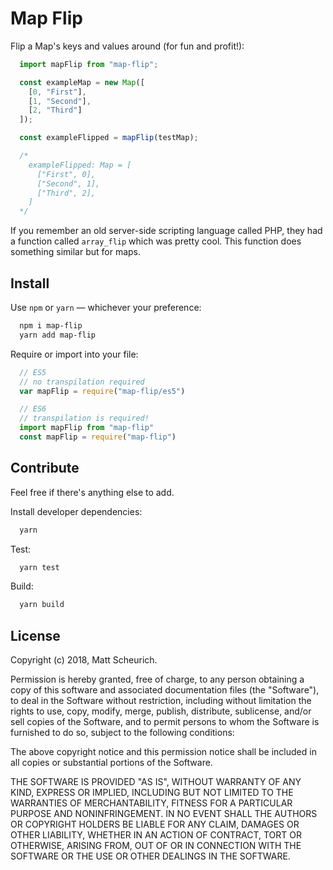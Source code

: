 # Map Flip

Flip a Map's keys and values around (for fun and profit!):

```javascript
  import mapFlip from "map-flip";

  const exampleMap = new Map([
    [0, "First"],
    [1, "Second"],
    [2, "Third"]
  ]);

  const exampleFlipped = mapFlip(testMap);

  /*
    exampleFlipped: Map = [
      ["First", 0],
      ["Second", 1],
      ["Third", 2],
    ]
  */
```

If you remember an old server-side scripting language called PHP, they had a function called `array_flip` which
was pretty cool. This function does something similar but for maps.

## Install

Use `npm` or `yarn` — whichever your preference:
```sh
  npm i map-flip
  yarn add map-flip
```

Require or import into your file:
```javascript
  // ES5
  // no transpilation required
  var mapFlip = require("map-flip/es5")

  // ES6
  // transpilation is required!
  import mapFlip from "map-flip"
  const mapFlip = require("map-flip")
```

## Contribute

Feel free if there's anything else to add.

Install developer dependencies:
```sh
  yarn
```

Test:
```sh
  yarn test
```

Build:
```sh
  yarn build
```

## License

Copyright (c) 2018, Matt Scheurich.

Permission is hereby granted, free of charge, to any person obtaining a copy of this software and associated documentation files (the "Software"), to deal in the Software without restriction, including without limitation the rights to use, copy, modify, merge, publish, distribute, sublicense, and/or sell copies of the Software, and to permit persons to whom the Software is furnished to do so, subject to the following conditions:

The above copyright notice and this permission notice shall be included in all copies or substantial portions of the Software.

THE SOFTWARE IS PROVIDED "AS IS", WITHOUT WARRANTY OF ANY KIND, EXPRESS OR IMPLIED, INCLUDING BUT NOT LIMITED TO THE WARRANTIES OF MERCHANTABILITY, FITNESS FOR A PARTICULAR PURPOSE AND NONINFRINGEMENT. IN NO EVENT SHALL THE AUTHORS OR COPYRIGHT HOLDERS BE LIABLE FOR ANY CLAIM, DAMAGES OR OTHER LIABILITY, WHETHER IN AN ACTION OF CONTRACT, TORT OR OTHERWISE, ARISING FROM, OUT OF OR IN CONNECTION WITH THE SOFTWARE OR THE USE OR OTHER DEALINGS IN THE SOFTWARE.